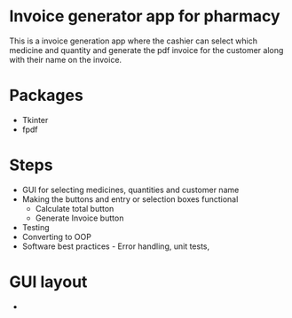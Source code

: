 # Invoice generator app for pharmacy
This is a invoice generation app where the cashier can select which medicine and quantity and generate the pdf invoice for the customer along with their name on the invoice.

# Packages
 - Tkinter
 - fpdf


# Steps
 - GUI for selecting medicines, quantities and customer name
 - Making the buttons and entry or selection boxes functional
    - Calculate total button
    - Generate Invoice button
 - Testing
 - Converting to OOP
 - Software best practices - Error handling, unit tests,

# GUI layout
 - 
